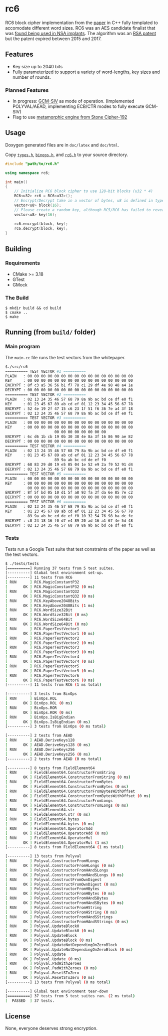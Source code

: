 # rc6

RC6 block cipher implementation from the [paper](doc/586cc5d356330aef8a868aaa6c9bee493796.pdf) in C++ fully templated to accomodate different word sizes. RC6 was an AES candidate finalist that was [found being used in NSA implants](https://en.wikipedia.org/wiki/RC6#Possible_use_in_NSA_%22implants%22). The algorithm was an [RSA patent](https://patents.google.com/patent/US5835600A/en) but the patent expired between 2015 and 2017.

## Features

* Key size up to 2040 bits
* Fully parameterized to support a variety of word-lengths, key sizes and number of rounds.

### Planned Features

* In progress: [GCM-SIV](doc/rfc8452.pdf) as mode of operation. (Implemented POLYVAL/AEAD, implementing ECB/CTR modes to fully execute GCM-SIV)
* Flag to use [metamorphic engine from Stone Cipher-192](doc/091101.pdf)

## Usage

Doxygen generated files are in `doc/latex` and `doc/html`.

Copy [`types.h`](src/types.h), [`binops.h`](src/binops.h), and [`rc6.h`](src/rc6.h) to your source directory.

```cpp
#include "path/to/rc6.h"

using namespace rc6;

int main()
{
    // Initialize RC6 block cipher to use 128-bit blocks (u32 * 4)
    RC6<u32> rc6 = RC6<u32>();
    // Encrypt/Decrypt take in a vector of bytes, u8 is defined in types.h
    vector<u8> block(16);
    // Please create a random key, although RC5/RC6 has failed to reveal weakness in key-setup
    vector<u8> key(16);
    
    rc6.encrypt(block, key);
    rc6.decrypt(block, key);
}
```

## Building

### Requirements

* CMake >= 3.18
* GTest
* GMock

### The Build

```
$ mkdir build && cd build
$ cmake ..
$ make
```

## Running (from `build/` folder)

### Main program

The `main.cc` file runs the test vectors from the whitepaper.

```bash
$./src/rc6
========== TEST VECTOR #1 ==========
PLAIN   : 00 00 00 00 00 00 00 00 00 00 00 00 00 00 00 00
KEY     : 00 00 00 00 00 00 00 00 00 00 00 00 00 00 00 00
ENCRYPT : 8f c3 a5 36 56 b1 f7 78 c1 29 df 4e 98 48 a4 1e
DECRYPT : 00 00 00 00 00 00 00 00 00 00 00 00 00 00 00 00
========== TEST VECTOR #2 ==========
PLAIN   : 02 13 24 35 46 57 68 79 8a 9b ac bd ce df e0 f1
KEY     : 01 23 45 67 89 ab cd ef 01 12 23 34 45 56 67 78
ENCRYPT : 52 4e 19 2f 47 15 c6 23 1f 51 f6 36 7e a4 3f 18
DECRYPT : 02 13 24 35 46 57 68 79 8a 9b ac bd ce df e0 f1
========== TEST VECTOR #3 ==========
PLAIN   : 00 00 00 00 00 00 00 00 00 00 00 00 00 00 00 00
KEY     : 00 00 00 00 00 00 00 00 00 00 00 00 00 00 00 00
                      00 00 00 00 00 00 00 00
ENCRYPT : 6c d6 1b cb 19 0b 30 38 4e 8a 3f 16 86 90 ae 82
DECRYPT : 00 00 00 00 00 00 00 00 00 00 00 00 00 00 00 00
========== TEST VECTOR #4 ==========
PLAIN   : 02 13 24 35 46 57 68 79 8a 9b ac bd ce df e0 f1
KEY     : 01 23 45 67 89 ab cd ef 01 12 23 34 45 56 67 78
                      89 9a ab bc cd de ef f0
ENCRYPT : 68 83 29 d0 19 e5 05 04 1e 52 e9 2a f9 52 91 d4
DECRYPT : 02 13 24 35 46 57 68 79 8a 9b ac bd ce df e0 f1
========== TEST VECTOR #5 ==========
PLAIN   : 00 00 00 00 00 00 00 00 00 00 00 00 00 00 00 00
KEY     : 00 00 00 00 00 00 00 00 00 00 00 00 00 00 00 00
          00 00 00 00 00 00 00 00 00 00 00 00 00 00 00 00
ENCRYPT : 8f 5f bd 05 10 d1 5f a8 93 fa 3f da 6e 85 7e c2
DECRYPT : 00 00 00 00 00 00 00 00 00 00 00 00 00 00 00 00
========== TEST VECTOR #6 ==========
PLAIN   : 02 13 24 35 46 57 68 79 8a 9b ac bd ce df e0 f1
KEY     : 01 23 45 67 89 ab cd ef 01 12 23 34 45 56 67 78
          89 9a ab bc cd de ef f0 10 32 54 76 98 ba dc fe
ENCRYPT : c8 24 18 16 f0 d7 e4 89 20 ad 16 a1 67 4e 5d 48
DECRYPT : 02 13 24 35 46 57 68 79 8a 9b ac bd ce df e0 f1
```
### Tests

Tests run a Google Test suite that test constraints of the paper as well as the test vectors.

```bash
$ ./tests/tests
[==========] Running 37 tests from 5 test suites.
[----------] Global test environment set-up.
[----------] 11 tests from RC6
[ RUN      ] RC6.MagicConstantP32
[       OK ] RC6.MagicConstantP32 (0 ms)
[ RUN      ] RC6.MagicConstantQ32
[       OK ] RC6.MagicConstantQ32 (0 ms)
[ RUN      ] RC6.KeyAbove2048Bits
[       OK ] RC6.KeyAbove2048Bits (1 ms)
[ RUN      ] RC6.WordSize32Bit
[       OK ] RC6.WordSize32Bit (0 ms)
[ RUN      ] RC6.WordSize64Bit
[       OK ] RC6.WordSize64Bit (0 ms)
[ RUN      ] RC6.PaperTestVector1
[       OK ] RC6.PaperTestVector1 (0 ms)
[ RUN      ] RC6.PaperTestVector2
[       OK ] RC6.PaperTestVector2 (0 ms)
[ RUN      ] RC6.PaperTestVector3
[       OK ] RC6.PaperTestVector3 (0 ms)
[ RUN      ] RC6.PaperTestVector4
[       OK ] RC6.PaperTestVector4 (0 ms)
[ RUN      ] RC6.PaperTestVector5
[       OK ] RC6.PaperTestVector5 (0 ms)
[ RUN      ] RC6.PaperTestVector6
[       OK ] RC6.PaperTestVector6 (0 ms)
[----------] 11 tests from RC6 (1 ms total)

[----------] 3 tests from BinOps
[ RUN      ] BinOps.ROL
[       OK ] BinOps.ROL (0 ms)
[ RUN      ] BinOps.ROR
[       OK ] BinOps.ROR (0 ms)
[ RUN      ] BinOps.IsBigEndian
[       OK ] BinOps.IsBigEndian (0 ms)
[----------] 3 tests from BinOps (0 ms total)

[----------] 2 tests from AEAD
[ RUN      ] AEAD.DeriveKeys128
[       OK ] AEAD.DeriveKeys128 (0 ms)
[ RUN      ] AEAD.DeriveKeys256
[       OK ] AEAD.DeriveKeys256 (0 ms)
[----------] 2 tests from AEAD (0 ms total)

[----------] 8 tests from FieldElement64
[ RUN      ] FieldElement64.ConstructorFromString
[       OK ] FieldElement64.ConstructorFromString (0 ms)
[ RUN      ] FieldElement64.ConstructorFromBytes
[       OK ] FieldElement64.ConstructorFromBytes (0 ms)
[ RUN      ] FieldElement64.ConstructorFromBytesWithOffset
[       OK ] FieldElement64.ConstructorFromBytesWithOffset (0 ms)
[ RUN      ] FieldElement64.ConstructorFromLongs
[       OK ] FieldElement64.ConstructorFromLongs (0 ms)
[ RUN      ] FieldElement64.str
[       OK ] FieldElement64.str (0 ms)
[ RUN      ] FieldElement64.bytes
[       OK ] FieldElement64.bytes (0 ms)
[ RUN      ] FieldElement64.OperatorAdd
[       OK ] FieldElement64.OperatorAdd (0 ms)
[ RUN      ] FieldElement64.OperatorMul
[       OK ] FieldElement64.OperatorMul (1 ms)
[----------] 8 tests from FieldElement64 (1 ms total)

[----------] 13 tests from Polyval
[ RUN      ] Polyval.ConstructorFromHLongs
[       OK ] Polyval.ConstructorFromHLongs (0 ms)
[ RUN      ] Polyval.ConstructorFromHAndSLongs
[       OK ] Polyval.ConstructorFromHAndSLongs (0 ms)
[ RUN      ] Polyval.ConstructFromOwnDigest
[       OK ] Polyval.ConstructFromOwnDigest (0 ms)
[ RUN      ] Polyval.ConstructorFromHBytes
[       OK ] Polyval.ConstructorFromHBytes (0 ms)
[ RUN      ] Polyval.ConstructorFromHAndSBytes
[       OK ] Polyval.ConstructorFromHAndSBytes (0 ms)
[ RUN      ] Polyval.ConstructorFromHString
[       OK ] Polyval.ConstructorFromHString (0 ms)
[ RUN      ] Polyval.ConstructorFromHAndSStrings
[       OK ] Polyval.ConstructorFromHAndSStrings (0 ms)
[ RUN      ] Polyval.UpdateBlock0
[       OK ] Polyval.UpdateBlock0 (0 ms)
[ RUN      ] Polyval.UpdateBlock
[       OK ] Polyval.UpdateBlock (0 ms)
[ RUN      ] Polyval.UpdateNotDependingOnZeroBlock
[       OK ] Polyval.UpdateNotDependingOnZeroBlock (0 ms)
[ RUN      ] Polyval.Update
[       OK ] Polyval.Update (0 ms)
[ RUN      ] Polyval.PadWithZeroes
[       OK ] Polyval.PadWithZeroes (0 ms)
[ RUN      ] Polyval.ResetSToZero
[       OK ] Polyval.ResetSToZero (0 ms)
[----------] 13 tests from Polyval (0 ms total)

[----------] Global test environment tear-down
[==========] 37 tests from 5 test suites ran. (2 ms total)
[  PASSED  ] 37 tests.
```

## License

None, everyone deserves strong encryption.
